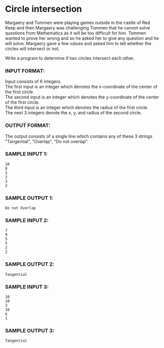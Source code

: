 # Circle intersection

Margaery and Tommen were playing games outside in the castle of Red Keep
and then Margaery was challenging Tommen that he cannot solve questions
from Mathematics as it will be too difficult for him. Tommen wanted to
prove her wrong and so he asked her to give any question and he will solve.
Margaery gave a few values and asked him to tell whether the circles will
intersect or not.

Write a program to determine if two circles intersect each other.

### INPUT FORMAT:

Input consists of 6 integers. <br>
The first input is an integer which denotes the x-coordinate of the center of the first circle. <br>
The second input is an integer which denotes the y-coordinate of the center of the first circle. <br>
The third input is an integer which denotes the radius of the first circle. <br>
The next 3 integers denote the x, y, and radius of the second circle.

### OUTPUT FORMAT:

The output consists of a single line which contains any of these 3 strings "Tangential", "Overlap", "Do not overlap".

### SAMPLE INPUT 1:

```
10
8
1
2
3
2
```

### SAMPLE OUTPUT 1:

```
Do not Overlap
```

### SAMPLE INPUT 2:

```
7
9
5
5
2
2
```

### SAMPLE OUTPUT 2:

```
Tangential
```

### SAMPLE INPUT 3:

```
10
10
3
10
6
1
```

### SAMPLE OUTPUT 3:

```
Tangential
```
